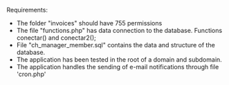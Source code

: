 Requirements:
- The folder "invoices" should have 755 permissions
- The file "functions.php" has data connection to the database. Functions conectar() and conectar2();
- File "ch_manager_member.sql" contains the data and structure of the database.
- The application has been tested in the root of a domain and subdomain.
- The application handles the sending of e-mail notifications through file 'cron.php'
